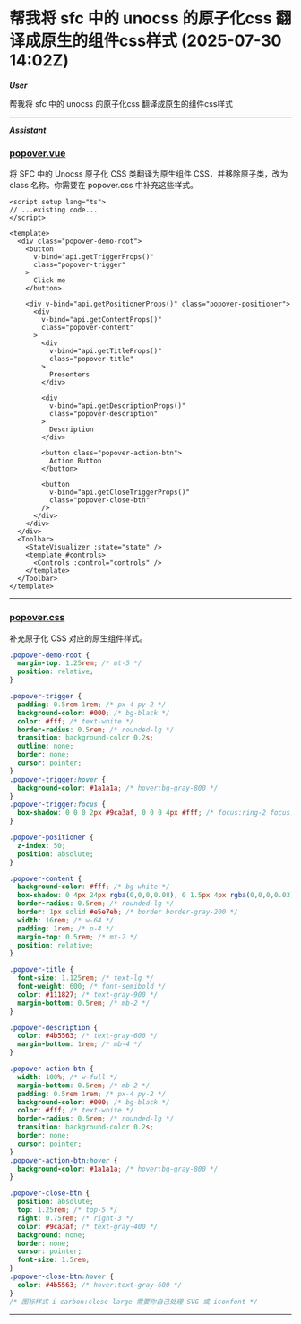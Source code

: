 <!-- Generated by SpecStory -->

# 帮我将 sfc 中的 unocss 的原子化css 翻译成原生的组件css样式 (2025-07-30 14:02Z)

_**User**_

帮我将 sfc 中的 unocss 的原子化css 翻译成原生的组件css样式

---

_**Assistant**_

### [popover.vue](file:///Users/elonehoo/Developer/destyler-package/destyler/examples/vue/src/pages/popover.vue)

将 SFC 中的 Unocss 原子化 CSS 类翻译为原生组件 CSS，并移除原子类，改为 class 名称。你需要在 popover.css 中补充这些样式。

````vue
<script setup lang="ts">
// ...existing code...
</script>

<template>
  <div class="popover-demo-root">
    <button
      v-bind="api.getTriggerProps()"
      class="popover-trigger"
    >
      Click me
    </button>

    <div v-bind="api.getPositionerProps()" class="popover-positioner">
      <div
        v-bind="api.getContentProps()"
        class="popover-content"
      >
        <div
          v-bind="api.getTitleProps()"
          class="popover-title"
        >
          Presenters
        </div>

        <div
          v-bind="api.getDescriptionProps()"
          class="popover-description"
        >
          Description
        </div>

        <button class="popover-action-btn">
          Action Button
        </button>

        <button
          v-bind="api.getCloseTriggerProps()"
          class="popover-close-btn"
        />
      </div>
    </div>
  </div>
  <Toolbar>
    <StateVisualizer :state="state" />
    <template #controls>
      <Controls :control="controls" />
    </template>
  </Toolbar>
</template>
````

---

### [popover.css](file:///Users/elonehoo/Developer/destyler-package/destyler/shared/src/styles/components/popover.css)

补充原子化 CSS 对应的原生组件样式。

````css
.popover-demo-root {
  margin-top: 1.25rem; /* mt-5 */
  position: relative;
}

.popover-trigger {
  padding: 0.5rem 1rem; /* px-4 py-2 */
  background-color: #000; /* bg-black */
  color: #fff; /* text-white */
  border-radius: 0.5rem; /* rounded-lg */
  transition: background-color 0.2s;
  outline: none;
  border: none;
  cursor: pointer;
}
.popover-trigger:hover {
  background-color: #1a1a1a; /* hover:bg-gray-800 */
}
.popover-trigger:focus {
  box-shadow: 0 0 0 2px #9ca3af, 0 0 0 4px #fff; /* focus:ring-2 focus:ring-gray-400 focus:ring-offset-2 */
}

.popover-positioner {
  z-index: 50;
  position: absolute;
}

.popover-content {
  background-color: #fff; /* bg-white */
  box-shadow: 0 4px 24px rgba(0,0,0,0.08), 0 1.5px 4px rgba(0,0,0,0.03); /* shadow-lg */
  border-radius: 0.5rem; /* rounded-lg */
  border: 1px solid #e5e7eb; /* border border-gray-200 */
  width: 16rem; /* w-64 */
  padding: 1rem; /* p-4 */
  margin-top: 0.5rem; /* mt-2 */
  position: relative;
}

.popover-title {
  font-size: 1.125rem; /* text-lg */
  font-weight: 600; /* font-semibold */
  color: #111827; /* text-gray-900 */
  margin-bottom: 0.5rem; /* mb-2 */
}

.popover-description {
  color: #4b5563; /* text-gray-600 */
  margin-bottom: 1rem; /* mb-4 */
}

.popover-action-btn {
  width: 100%; /* w-full */
  margin-bottom: 0.5rem; /* mb-2 */
  padding: 0.5rem 1rem; /* px-4 py-2 */
  background-color: #000; /* bg-black */
  color: #fff; /* text-white */
  border-radius: 0.5rem; /* rounded-lg */
  transition: background-color 0.2s;
  border: none;
  cursor: pointer;
}
.popover-action-btn:hover {
  background-color: #1a1a1a; /* hover:bg-gray-800 */
}

.popover-close-btn {
  position: absolute;
  top: 1.25rem; /* top-5 */
  right: 0.75rem; /* right-3 */
  color: #9ca3af; /* text-gray-400 */
  background: none;
  border: none;
  cursor: pointer;
  font-size: 1.5rem;
}
.popover-close-btn:hover {
  color: #4b5563; /* hover:text-gray-600 */
}
/* 图标样式 i-carbon:close-large 需要你自己处理 SVG 或 iconfont */
````

---

